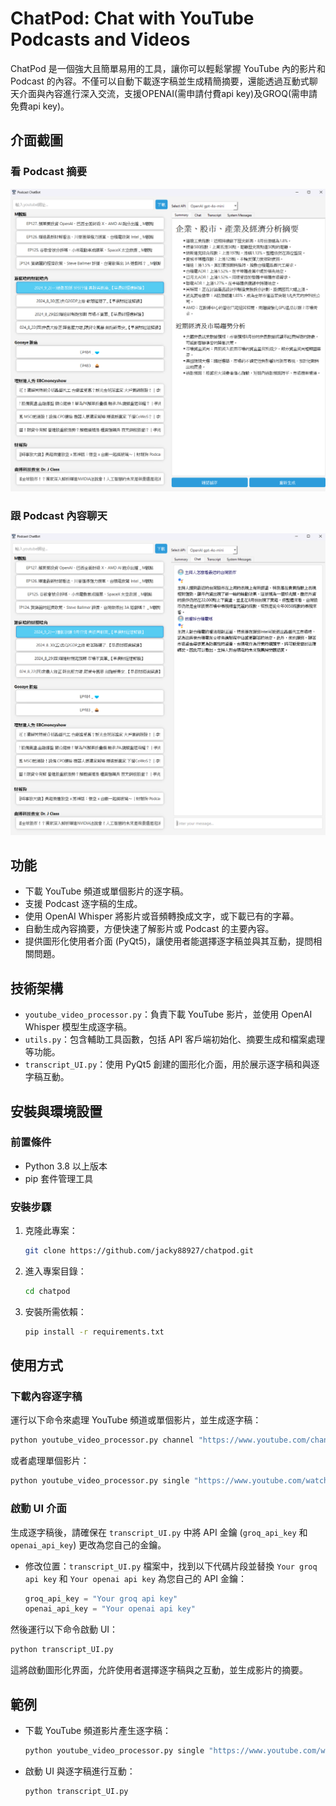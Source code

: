 # ChatPod: Chat with YouTube Podcasts and Videos

ChatPod 是一個強大且簡單易用的工具，讓你可以輕鬆掌握 YouTube 內的影片和Podcast 的內容。不僅可以自動下載逐字稿並生成精簡摘要，還能透過互動式聊天介面與內容進行深入交流，支援OPENAI(需申請付費api key)及GROQ(需申請免費api key)。

## 介面截圖

### 看 Podcast 摘要
![看 podcast 摘要的截圖](images/UI1.png)

### 跟 Podcast 內容聊天
![跟 podcast 內容聊天的截圖](images/UI2.png)

## 功能

- 下載 YouTube 頻道或單個影片的逐字稿。
- 支援 Podcast 逐字稿的生成。
- 使用 OpenAI Whisper 將影片或音頻轉換成文字，或下載已有的字幕。
- 自動生成內容摘要，方便快速了解影片或 Podcast 的主要內容。
- 提供圖形化使用者介面 (PyQt5)，讓使用者能選擇逐字稿並與其互動，提問相關問題。

## 技術架構

- `youtube_video_processor.py`：負責下載 YouTube 影片，並使用 OpenAI Whisper 模型生成逐字稿。
- `utils.py`：包含輔助工具函數，包括 API 客戶端初始化、摘要生成和檔案處理等功能。
- `transcript_UI.py`：使用 PyQt5 創建的圖形化介面，用於展示逐字稿和與逐字稿互動。

## 安裝與環境設置

### 前置條件

- Python 3.8 以上版本
- pip 套件管理工具

### 安裝步驟

1. 克隆此專案：
    ```bash
    git clone https://github.com/jacky88927/chatpod.git
    ```
2. 進入專案目錄：
    ```bash
    cd chatpod
    ```
3. 安裝所需依賴：
    ```bash
    pip install -r requirements.txt
    ```

## 使用方式

### 下載內容逐字稿

運行以下命令來處理 YouTube 頻道或單個影片，並生成逐字稿：

```bash
python youtube_video_processor.py channel "https://www.youtube.com/channel/yourchannelurl" --output_dir ./transcriptions
```

或者處理單個影片：

```bash
python youtube_video_processor.py single "https://www.youtube.com/watch?v=yourvideoid" --output_dir ./transcriptions
```

### 啟動 UI 介面

生成逐字稿後，請確保在 `transcript_UI.py` 中將 API 金鑰 (`groq_api_key` 和 `openai_api_key`) 更改為您自己的金鑰。

   - 修改位置：`transcript_UI.py` 檔案中，找到以下代碼片段並替換 `Your groq api key` 和 `Your openai api key` 為您自己的 API 金鑰：
     ```python
     groq_api_key = "Your groq api key"
     openai_api_key = "Your openai api key"
     ```

然後運行以下命令啟動 UI：

```bash
python transcript_UI.py
```

這將啟動圖形化界面，允許使用者選擇逐字稿與之互動，並生成影片的摘要。

## 範例

- 下載 YouTube 頻道影片產生逐字稿：
  ```bash
  python youtube_video_processor.py single "https://www.youtube.com/watch?v=40MgSZ5eTT8&t=1s&ab_channel=%E6%B8%B8%E5%BA%AD%E7%9A%93%E7%9A%84%E8%B2%A1%E7%B6%93%E7%9A%93%E8%A7%92" --output_dir ./transcriptions
  ```
- 啟動 UI 與逐字稿進行互動：
  ```bash
  python transcript_UI.py
  ```

